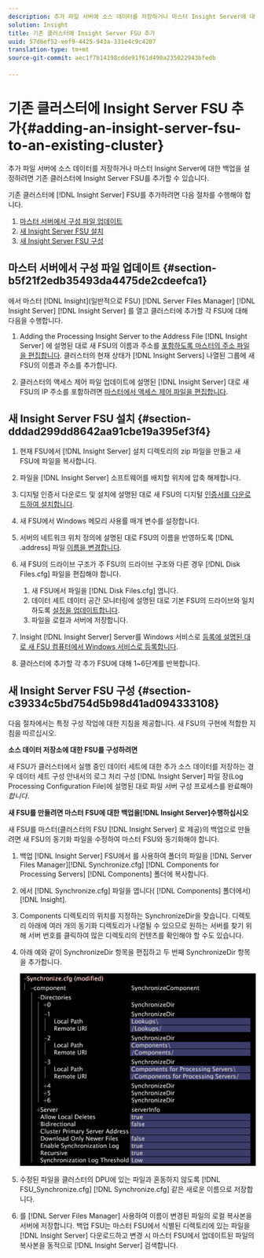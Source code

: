 ```yaml
---
description: 추가 파일 서버에 소스 데이터를 저장하거나 마스터 Insight Server에 대한 백업을 설정하려면 기존 클러스터에 Insight Server FSU를 추가할 수 있습니다.
solution: Insight
title: 기존 클러스터에 Insight Server FSU 추가
uuid: 57d6ef52-eef9-4425-943a-331e4c9c4207
translation-type: tm+mt
source-git-commit: aec1f7b14198cdde91f61d490a235022943bfedb

---
```



# 기존 클러스터에 Insight Server FSU 추가{#adding-an-insight-server-fsu-to-an-existing-cluster}

추가 파일 서버에 소스 데이터를 저장하거나 마스터 Insight Server에 대한 백업을 설정하려면 기존 클러스터에 Insight Server FSU를 추가할 수 있습니다.

기존 클러스터에 [!DNL Insight Server] FSU를 추가하려면 다음 절차를 수행해야 합니다.

1. [마스터 서버에서 구성 파일 업데이트](../../../../../home/c-inst-svr/c-install-ins-svr/c-ins-svr-clstrs/c-add-ins-svrs-ex-clstr/c-add-fsu-ex-clstr.md#section-b5f21f2edb35493da4475de2cdeefca1)
1. [새 Insight Server FSU 설치](../../../../../home/c-inst-svr/c-install-ins-svr/c-ins-svr-clstrs/c-add-ins-svrs-ex-clstr/c-add-fsu-ex-clstr.md#section-dddad299dd8642aa91cbe19a395ef3f4)
1. [새 Insight Server FSU 구성](../../../../../home/c-inst-svr/c-install-ins-svr/c-ins-svr-clstrs/c-add-ins-svrs-ex-clstr/c-add-fsu-ex-clstr.md#section-c39334c5bd754d5b98d41ad094333108)

## 마스터 서버에서 구성 파일 업데이트 {#section-b5f21f2edb35493da4475de2cdeefca1}

에서 마스터 [!DNL Insight](일반적으로 FSU) [!DNL Server Files Manager] [!DNL Insight Server] [!DNL Insight Server] 를 열고 클러스터에 추가할 각 FSU에 대해 다음을 수행합니다.

1. Adding the Processing Insight Server to the Address File [!DNL Insight Server] 에 설명된 대로 새 FSU의 이름과 주소를 [포함하도록 마스터의 주소 파일을 편집합니다](../../../../../home/c-inst-svr/c-install-ins-svr/c-ins-svr-clstrs/c-inst-ins-svr-clstr/c-inst-proc-clstr/c-config-mstr-ins-svr-clstr.md#section-2fe5298180164e8dbaa59ea6b6ff682d). 클러스터의 현재 상태가 [!DNL Insight Servers] 나열된 그룹에 새 FSU의 이름과 주소를 추가합니다.

1. 클러스터의 액세스 제어 파일 업데이트에 설명된 [!DNL Insight Server] 대로 새 FSU의 IP 주소를 포함하려면 [마스터에서 액세스 제어 파일을 편집합니다](../../../../../home/c-inst-svr/c-install-ins-svr/c-ins-svr-clstrs/c-inst-ins-svr-clstr/c-inst-proc-clstr/c-config-mstr-ins-svr-clstr.md#section-fce1367d92a445168c35e9ca506e7d6b).

## 새 Insight Server FSU 설치 {#section-dddad299dd8642aa91cbe19a395ef3f4}

1. 현재 FSU에서 [!DNL Insight Server] 설치 디렉토리의 zip 파일을 만들고 새 FSU에 파일을 복사합니다.
1. 파일을 [!DNL Insight Server] 소프트웨어를 배치할 위치에 압축 해제합니다.
1. 디지털 인증서 다운로드 및 설치에 설명된 대로 새 FSU의 디지털 [인증서를 다운로드하여 설치합니다](../../../../../home/c-inst-svr/c-install-ins-svr/t-install-proc-inst-svr-dpu/c-dnld-dgtl-cert/c-dnld-dgtl-cert.md#concept-4f79c240492f4e52b6375b4b3bbefa17).
1. 새 FSU에서 Windows 메모리 사용률 매개 변수를 설정합니다.
1. 서버의 네트워크 위치 정의에 설명된 대로 FSU의 이름을 반영하도록 [!DNL .address] 파일 [이름을 변경합니다](../../../../../home/c-inst-svr/c-install-ins-svr/t-install-proc-inst-svr-dpu/c-svrs-ntwk-loc/c-svrs-ntwk-loc.md#concept-87dd2aa3448c415ca1285bc445a8c649).

1. 새 FSU의 드라이브 구조가 주 FSU의 드라이브 구조와 다른 경우 [!DNL Disk Files.cfg] 파일을 편집해야 합니다.

   1. 새 FSU에서 파일을 [!DNL Disk Files.cfg] 엽니다.
   1. 데이터 세트 데이터 공간 모니터링에 설명된 대로 기본 FSU의 드라이브와 일치하도록 [설정을 업데이트합니다](../../../../../home/c-inst-svr/c-admin-inst-svr/c-mntr-disk-spc/t-mntr-dtst-data-spc.md#task-6223fa2c718845678824a0a96df96a03).
   1. 파일을 로컬과 서버에 저장합니다.

1. Insight [!DNL Insight Server] Server를 Windows 서비스로 [등록에 설명된 대로 새 FSU 컴퓨터에서 Windows 서비스로 등록합니다](../../../../../home/c-inst-svr/c-install-ins-svr/t-install-proc-inst-svr-dpu/c-reg-wdws-svc.md#concept-f2c7aa891d544a2595aa01d0d796a540).

1. 클러스터에 추가할 각 추가 FSU에 대해 1~6단계를 반복합니다.

## 새 Insight Server FSU 구성 {#section-c39334c5bd754d5b98d41ad094333108}

다음 절차에서는 특정 구성 작업에 대한 지침을 제공합니다. 새 FSU의 구현에 적합한 지침을 따르십시오.

**소스 데이터 저장소에 대한 FSU를 구성하려면**

새 FSU가 클러스터에서 실행 중인 데이터 세트에 대한 추가 소스 데이터를 저장하는 경우 데이터 세트 구성 안내서의 로그 처리 구성 [!DNL Insight Server] 파일 장(Log Processing Configuration File)에 설명된 대로 파일 서버 구성 프로세스를 완료해야 *합니다*.

**새 FSU를 만들려면 마스터 FSU에 대한 백업을[!DNL Insight Server]수행하십시오**

새 FSU를 마스터(클러스터의 FSU [!DNL Insight Server] 로 제공)의 백업으로 만들려면 새 FSU의 동기화 파일을 수정하여 마스터 FSU와 동기화해야 합니다.

1. 백업 [!DNL Insight Server] FSU에서 를 사용하여 폴더의 파일을 [!DNL Server Files Manager][!DNL Synchronize.cfg] [!DNL Components for Processing Servers] [!DNL Components] 폴더에 복사합니다.

1. 에서 [!DNL Synchronize.cfg] 파일을 엽니다( [!DNL Components] 폴더에서) [!DNL Insight].

1. Components 디렉토리의 위치를 지정하는 SynchronizeDir을 찾습니다. 디렉토리 아래에 여러 개의 동기화 디렉토리가 나열될 수 있으므로 원하는 서버를 찾기 위해 서버 번호를 클릭하여 많은 디렉토리의 컨텐츠를 확인해야 할 수도 있습니다.
1. 아래 예와 같이 SynchronizeDir 항목을 편집하고 두 번째 SynchronizeDir 항목을 추가합니다.

   ![](assets/cfg_cluster_SynchronizeDirEditComponents.png)

1. 수정된 파일을 클러스터의 DPU에 있는 파일과 혼동하지 않도록 [!DNL FSU_Synchronize.cfg] [!DNL Synchronize.cfg] 같은 새로운 이름으로 저장합니다.

1. 를 [!DNL Server Files Manager] 사용하여 이름이 변경된 파일의 로컬 복사본을 서버에 저장합니다. 백업 FSU는 마스터 FSU에서 식별된 디렉토리에 있는 파일을 [!DNL Insight Server] 다운로드하고 변경 시 마스터 FSU에서 업데이트된 파일의 복사본을 동적으로 [!DNL Insight Server] 검색합니다.

